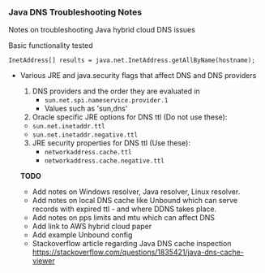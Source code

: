 ### Java DNS Troubleshooting Notes
Notes on troubleshooting Java hybrid cloud DNS issues

Basic functionality tested
```
InetAddress[] results = java.net.InetAddress.getAllByName(hostname);
```

* Various JRE and java.security flags that affect DNS and DNS providers
  1. DNS providers and the order they are evaluated in
    	* `sun.net.spi.nameservice.provider.1`
    	* Values such as 'sun,dns'
  2. Oracle specific JRE options for DNS ttl (Do not use these):
	* `sun.net.inetaddr.ttl`
	* `sun.net.inetaddr.negative.ttl`
  3. JRE security properties for DNS ttl (Use these):
    	* `networkaddress.cache.ttl`
    	* `networkaddress.cache.negative.ttl`
    
  **TODO**
  * Add notes on Windows resolver, Java resolver, Linux resolver.
  * Add notes on local DNS cache like Unbound which can serve records with expired ttl - and where DDNS takes place.
  * Add notes on pps limits and mtu which can affect DNS
  * Add link to AWS hybrid cloud paper
  * Add example Unbound config
  * Stackoverflow article regarding Java DNS cache inspection https://stackoverflow.com/questions/1835421/java-dns-cache-viewer
  

